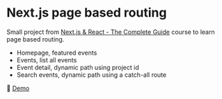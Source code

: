 # Next.js page based routing

Small project from [Next.js & React - The Complete Guide](https://www.udemy.com/course/nextjs-react-the-complete-guide) course to learn page based routing.

- Homepage, featured events
- Events, list all events
- Event detail, dynamic path using project id
- Search events, dynamic path using a catch-all route

:rocket: [Demo](https://uxmoon-nextjs-routing.netlify.app/)
